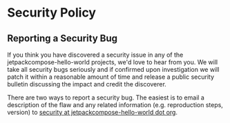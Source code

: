 <!-- Space: Projects -->
<!-- Parent: JetPackComposeHelloWorld -->
<!-- Title: Security JetPackComposeHelloWorld -->
<!-- Label: JetPackComposeHelloWorld -->
<!-- Label: Security -->
<!-- Include: docs/disclaimer.md -->
<!-- Include: ac:toc -->

# Security Policy

## Reporting a Security Bug

If you think you have discovered a security issue in any of the jetpackcompose-hello-world projects, we'd love to hear from you. We will take all security bugs seriously and if confirmed upon investigation we will patch it within a reasonable amount of time and release a public security bulletin discussing the impact and credit the discoverer.

There are two ways to report a security bug. The easiest is to email a description of the flaw and any related information (e.g. reproduction steps, version) to [security at jetpackcompose-hello-world dot org](mailto:security@hadenlabs.com).
